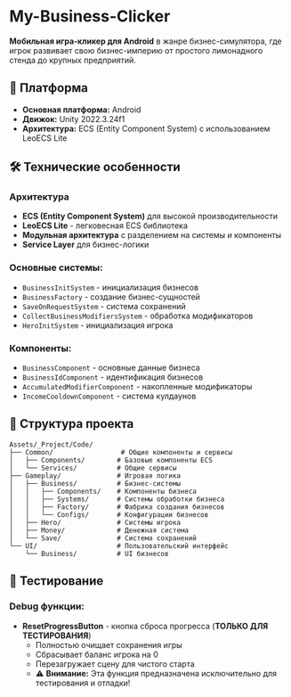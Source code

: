 # My-Business-Clicker

**Мобильная игра-кликер для Android** в жанре бизнес-симулятора, где игрок развивает свою бизнес-империю от простого лимонадного стенда до крупных предприятий.

## 📱 Платформа

- **Основная платформа:** Android
- **Движок:** Unity 2022.3.24f1
- **Архитектура:** ECS (Entity Component System) с использованием LeoECS Lite
## 🛠️ Технические особенности

### Архитектура
- **ECS (Entity Component System)** для высокой производительности
- **LeoECS Lite** - легковесная ECS библиотека
- **Модульная архитектура** с разделением на системы и компоненты
- **Service Layer** для бизнес-логики

### Основные системы:
- `BusinessInitSystem` - инициализация бизнесов
- `BusinessFactory` - создание бизнес-сущностей
- `SaveOnRequestSystem` - система сохранений
- `CollectBusinessModifiersSystem` - обработка модификаторов
- `HeroInitSystem` - инициализация игрока

### Компоненты:
- `BusinessComponent` - основные данные бизнеса
- `BusinessIdComponent` - идентификация бизнесов
- `AccumulatedModifierComponent` - накопленные модификаторы
- `IncomeCooldownComponent` - система кулдаунов

## 📁 Структура проекта

```
Assets/_Project/Code/
├── Common/                 # Общие компоненты и сервисы
│   ├── Components/        # Базовые компоненты ECS
│   └── Services/          # Общие сервисы
├── Gameplay/              # Игровая логика
│   ├── Business/          # Бизнес-системы
│   │   ├── Components/    # Компоненты бизнеса
│   │   ├── Systems/       # Системы обработки бизнеса
│   │   ├── Factory/       # Фабрика создания бизнесов
│   │   └── Configs/       # Конфигурации бизнесов
│   ├── Hero/              # Системы игрока
│   ├── Money/             # Денежная система
│   └── Save/              # Система сохранений
└── UI/                    # Пользовательский интерфейс
    └── Business/          # UI бизнесов
```
## 🧪 Тестирование

### Debug функции:
- **ResetProgressButton** - кнопка сброса прогресса (**ТОЛЬКО ДЛЯ ТЕСТИРОВАНИЯ**)
  - Полностью очищает сохранения игры
  - Сбрасывает баланс игрока на 0
  - Перезагружает сцену для чистого старта
  - ⚠️ **Внимание:** Эта функция предназначена исключительно для тестирования и отладки!


